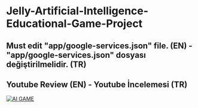 # Jelly-Artificial-Intelligence-Educational-Game-Project

## Must edit "app/google-services.json" file. (EN) - "app/google-services.json" dosyası değiştirilmelidir. (TR)

## Youtube Review (EN) - Youtube İncelemesi (TR)

[![AI GAME](https://img.youtube.com/vi/DsSXMqgIftM/0.jpg)](https://www.youtube.com/watch?v=DsSXMqgIftM)
